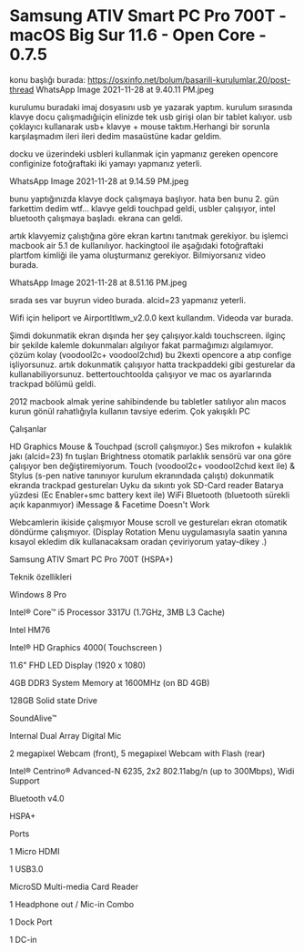 # Samsung ATIV Smart PC Pro 700T - macOS Big Sur 11.6 - Open Core - 0.7.5

konu başlığı burada: https://osxinfo.net/bolum/basarili-kurulumlar.20/post-thread
WhatsApp Image 2021-11-28 at 9.40.11 PM.jpeg

kurulumu buradaki imaj dosyasını usb ye yazarak yaptım. kurulum sırasında klavye docu çalışmadığıiçin elinizde tek usb girişi olan bir tablet kalıyor. usb çoklayıcı kullanarak usb+ klavye + mouse taktım.Herhangi bir sorunla karşılaşmadım ileri ileri dedim masaüstüne kadar geldim.



docku ve üzerindeki usbleri kullanmak için yapmanız gereken opencore configinize fotoğraftaki iki yamayı yapmanız yeterli.

WhatsApp Image 2021-11-28 at 9.14.59 PM.jpeg

bunu yaptığınızda klavye dock çalışmaya başlıyor. hata ben bunu 2. gün farkettim dedim wtf... klavye geldi touchpad geldi, usbler çalışıyor, intel bluetooth çalışmaya başladı. ekrana can geldi.



artık klavyemiz çalıştığına göre ekran kartını tanıtmak gerekiyor. bu işlemci macbook air 5.1 de kullanılıyor. hackingtool ile aşağıdaki fotoğraftaki plartfom kimliği ile yama oluşturmanız gerekiyor. Bilmiyorsanız video burada.

WhatsApp Image 2021-11-28 at 8.51.16 PM.jpeg

sırada ses var buyrun video burada. alcid=23 yapmanız yeterli.

Wifi için heliport ve  AirportItlwm_v2.0.0 kext kullandım. Videoda var burada.



Şimdi dokunmatik ekran dışında her şey çalışıyor.kaldı touchscreen. ilginç bir şekilde kalemle dokunmaları algılıyor fakat parmağımızı algılamıyor. çözüm kolay (voodool2c+ voodool2chıd) bu 2kexti opencore a atıp confige işliyorsunuz. artık dokunmatik çalışıyor hatta trackpaddeki gibi gesturelar da kullanabiliyorsunuz. bettertouchtoolda çalışıyor ve mac os ayarlarında trackpad bölümü geldi. 







2012 macbook almak yerine sahibindende bu tabletler satılıyor alın macos kurun gönül rahatlığıyla kullanın tavsiye ederim. Çok yakışıklı PC



Çalışanlar

HD Graphics
Mouse & Touchpad (scroll çalışmıyor.)
Ses mikrofon + kulaklık jakı  (alcid=23)
fn tuşları
Brightness otomatik parlaklık sensörü var ona göre çalışıyor ben değiştiremiyorum.
Touch (voodool2c+ voodool2chıd kext ile) & Stylus (s-pen native tanınıyor kurulum ekranındada çalıştı)
dokunmatik ekranda trackpad gestureları
Uyku da sıkıntı yok
SD-Card reader
Batarya yüzdesi (Ec Enabler+smc battery kext ile)
WiFi
Bluetooth (bluetooth sürekli açık kapanmıyor)
iMessage & Facetime
Doesn't Work



Webcamlerin ikiside çalışmıyor
Mouse scroll ve gestureları
ekran otomatik döndürme çalışmıyor.  (Display Rotation Menu uygulamasıyla saatin yanına kısayol ekledim dik kullanacaksam oradan çeviriyorum yatay-dikey .)


Samsung ATIV Smart PC Pro 700T (HSPA+)

Teknik özellikleri

Windows 8 Pro

Intel® Core™ i5 Processor 3317U (1.7GHz, 3MB L3 Cache)

Intel HM76

Intel® HD Graphics 4000( Touchscreen )

11.6" FHD LED Display (1920 x 1080)

4GB DDR3 System Memory at 1600MHz (on BD 4GB)

128GB Solid state Drive

SoundAlive™

Internal Dual Array Digital Mic

2 megapixel Webcam (front), 5 megapixel Webcam with Flash (rear)

Intel® Centrino® Advanced-N 6235, 2x2 802.11abg/n (up to 300Mbps), Widi Support

Bluetooth v4.0

HSPA+

Ports

1 Micro HDMI

1 USB3.0

MicroSD Multi-media Card Reader

1 Headphone out / Mic-in Combo

1 Dock Port

1 DC-in
